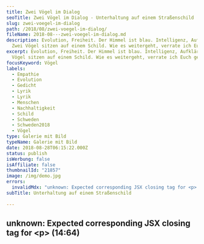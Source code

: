 ```yaml
---
title: Zwei Vögel im Dialog
seoTitle: Zwei Vögel im Dialog - Unterhaltung auf einem Straßenschild
slug: zwei-voegel-im-dialog
path: /2018/08/zwei-voegel-im-dialog/
fileName: 2018-08---zwei-voegel-im-dialog.md
description: Evolution, Freiheit. Der Himmel ist blau. Intelligenz, Aufklärung.
  Zwei Vögel sitzen auf einem Schild. Wie es weitergeht, verrate ich Euch gerne.
excerpt: Evolution, Freiheit. Der Himmel ist blau. Intelligenz, Aufklärung. Zwei
  Vögel sitzen auf einem Schild. Wie es weitergeht, verrate ich Euch gerne.
focusKeyword: Vögel
labels:
  - Empathie
  - Evolution
  - Gedicht
  - Lyrik
  - Lyrik
  - Menschen
  - Nachhaltigkeit
  - Schild
  - Schweden
  - Schweden2018
  - Vögel
type: Galerie mit Bild
typeName: Galerie mit Bild
date: 2018-08-28T06:15:22.000Z
status: publish
isWerbung: false
isAffiliate: false
thumbnailId: "21857"
image: /img/demo.jpg
errors:
  invalidMdx: "unknown: Expected corresponding JSX closing tag for <p> (14:64)"
subTitle: Unterhaltung auf einem Straßenschild
  
---
```


## unknown: Expected corresponding JSX closing tag for &lt;p> (14:64)

<!--
<blockquote>Evolution, Freiheit
Der Himmel ist blau

Intelligenz, Aufklärung Zwei Vögel sitzen auf einem Schild

Entwicklung, Erfahrung Die Luft nach dem Regen ist klar

Bewusstsein, Empathie Die Sonne scheint durch das Blätterdach

Mitgefühl, Verständnis Das Wasser des Sees glitzert einladend

Respekt, Rückhalt Die Bienen summen in den Blumen

Nachhaltigkeit, Konsequenz Es gibt Apfelkuchen und Kaffee</blockquote>

Die beiden Gesellen auf dem Schild sind mir im Schwedischen Kalmar (Stensö)
begegnet.

[myflickr tag="annestensoekalmarliebebirdsschild"]

-->

  